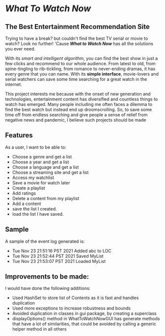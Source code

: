# *What To Watch Now*

## The Best Entertainment Recommendation Site

Trying to have a break? but couldn't find the best TV serial or movie to watch? Look no further! 'Cause ***What to Watch Now*** has all the solutions you ever need.

With its *smart and intelligent algorithm*, you can find the best show in just a few clicks and recommend to our whole audience. From latest to old, from spine-tingling to rib-tickling,
from romance to never-ending dramas, it has every genre that you can name.
With its **simple interface**, movie-lovers and serial watchers can save some time searching for a great watch in the internet.

This project interests me because with the onset of new generation and technologies, entertainment content has diversified and countless
things to watch has emerged. Many people including me often faces a dilemma to find the best watch 
but instead end up droomscrolling. So, to save some time off from endless searching and give people a sense of relief from negative news and pandemic, I believe such projects should be made

## Features

As a user, I want to be able to:

- Choose a genre and get a list
- Choose a year and get a list
- Choose a language and get a list
- Choose a streaming site and get a list
- Access my watchlist 
- Save a movie for watch later 
- Create a playlist 
- Add ratings 
- Delete a content from my playlist  
- Add a content
- save the list I created. 
- load the list I have saved.

## Sample

A sample of the event log generated is:

- Tue Nov 23 21:51:16 PST 2021 Added abc to LOC
- Tue Nov 23 21:52:44 PST 2021 Saved MyList
- Tue Nov 23 21:53:07 PST 2021 Loaded MyList

## Improvements to be made:

I would have done the following additions:

- Used HashSet to store list of Contents as it is fast and handles duplication
- Used more exceptions to increase robustness and bounds
- Avoided duplication in classes in gui package, by creating a superclass
- displayOptions() method in WhatToWatchNowGUI has generate methods that have a lot of similarities, that could be avoided by calling a generic helper method in all others
